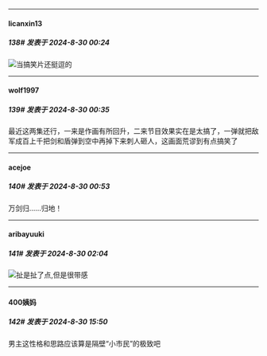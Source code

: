 ﻿
*****

####  licanxin13  
##### 138#       发表于 2024-8-30 00:24

<img src="https://static.saraba1st.com/image/smiley/face2017/066.png" referrerpolicy="no-referrer">当搞笑片还挺逗的


*****

####  wolf1997  
##### 139#       发表于 2024-8-30 00:35

最近这两集还行，一来是作画有所回升，二来节目效果实在是太搞了，一弹就把敌军成百上千把剑和盾弹到空中再掉下来刺人砸人，这画面荒谬到有点搞笑了


*****

####  acejoe  
##### 140#       发表于 2024-8-30 00:53

万剑归……归地！


*****

####  aribayuuki  
##### 141#       发表于 2024-8-30 02:04

<img src="https://static.saraba1st.com/image/smiley/face2017/063.png" referrerpolicy="no-referrer">扯是扯了点,但是很带感


*****

####  400姨妈  
##### 142#       发表于 2024-8-30 15:50

男主这性格和思路应该算是隔壁“小市民”的极致吧

